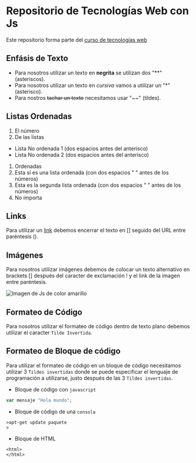 # Repositorio de Tecnologías Web con Js

Este repositorio forma parte del [curso de tecnologías web](https://github.com/adrianeguez/Tec_Web_Js_2016_B)

## Enfásis de Texto

* Para nosotros utilizar un texto en **negrita** se utilizan dos "**" (asteriscos).
* Para nosotros utilizar un texto en *cursiva* vamos a utilizar un "*" (asterisco).
* Para nostros ~~tachar un texto~~ necesitamos usar "~~" (tildes).


## Listas Ordenadas

1. El número 
2. De las listas 
  * Lista No ordenada 1 (dos espacios antes del anterisco)
  * Lista No ordenada 2 (dos espacios antes del anterisco)
1. Ordenadas 
  1. Esta sí es una lista ordenada (con dos espacios "  " antes de los números)
  1. Esta es la segunda lista ordenada (con dos espacios "  " antes de los números)
4. No importa 

## Links

Para utilizar un [link](https://github.com/adrianeguez/Tec_Web_Js_2016_B) debemos encerrar el texto en [] 
seguido del URL entre paréntesis ().

## Imágenes 

Para nosotros utilizar imágenes debemos de colocar un texto alternativo en brackets [] después del caracter de exclamación ! y el link de la imagen entre paréntesis.

![Imagen de Js de color amarillo](http://www.javatpoint.com/images/javascript/javascript_logo.png "Javascript")

## Formateo de Código

Para nosotros utilizar el formateo de código dentro de texto plano debemos utilizar el 
caracter `Tilde Invertida`.


## Formateo de Bloque de código

Para utilizar el formateo de código en un bloque de código necesitamos utilizar 3 `Tildes invertidas`
donde se puede especificar el lenguaje de programación a utilizarse, justo después de las 3 `Tildes invertidas`.

* Bloque de código con `javascript`
```javascript
var mensaje "Hola mundo";
```

* Bloque de código de una `consola`

```
>apt-get update paquete
>
```

* Bloque de HTML

```
<html>
</html>
```

